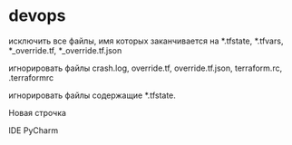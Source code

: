 # devops


исключить все файлы, имя которых заканчивается на *.tfstate, *.tfvars, *_override.tf, *_override.tf.json

игнорировать файлы crash.log, override.tf, override.tf.json, terraform.rc, .terraformrc 

игнорировать файлы содержащие *.tfstate.

Новая строчка

IDE PyCharm
